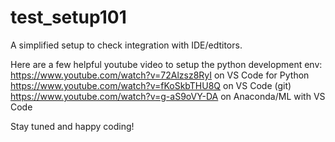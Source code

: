# test_setup101
A simplified setup to check integration with IDE/edtitors.  

Here are a few helpful youtube video to setup the python development env: 
   https://www.youtube.com/watch?v=72Alzsz8RyI on VS Code for Python
   https://www.youtube.com/watch?v=fKoSkbTHU8Q on VS Code (git)
   https://www.youtube.com/watch?v=g-aS9oVY-DA on Anaconda/ML with VS Code 
   
Stay tuned and happy coding!    

